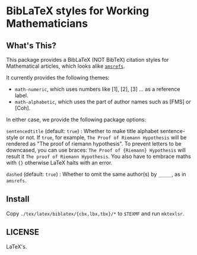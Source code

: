 BibLaTeX styles for Working Mathematicians
==========================================

What's This?
------------
This package provides a BibLaTeX (NOT BibTeX) citation styles for Mathematical articles, which looks alike [`amsrefs`](https://ctan.org/pkg/amsrefs).

It currently provides the following themes:

* `math-numeric`, which uses numbers like [1], [2], [3] ... as a reference label.
* `math-alphabetic`, which uses the part of author names such as [FMS] or [Coh].

In either case, we provide the following package options:

`sentencedtitle` (default: `true`)
:    Whether to make title alphabet sentence-style or not.
If `true`, for example, `The Proof of Riemann Hypothesis` will be rendered as "The proof of riemann hypothesis". To prevent letters to be downcased, you can use braces: `The Proof of {Riemann} Hypothesis` will result it `The proof of Riemann Hypothesis`.
You also have to embrace maths with `{}` otherwise LaTeX halts with an error.

`dashed` (default: `true`)
:    Whether to omit the same author(s) by `_____`, as in `amsrefs`.

Install
-------
Copy `./tex/latex/biblatex/{cbx,lbx,tbx}/*` to `$TEXMF` and run `mktexlsr`.

LICENSE
-------
LaTeX's.
